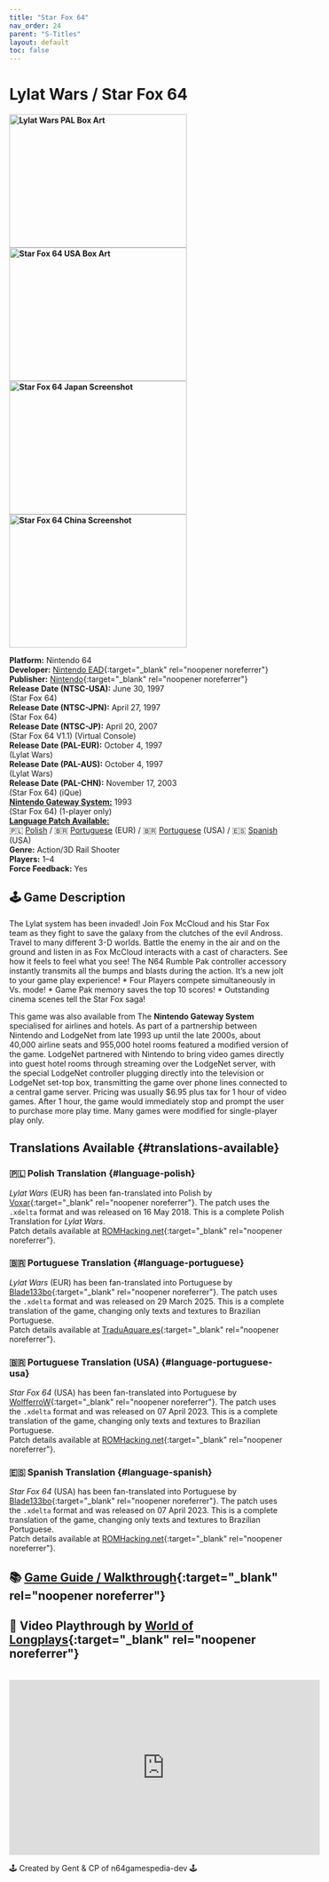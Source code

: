 ```yaml
---
title: "Star Fox 64"
nav_order: 24
parent: "S-Titles"
layout: default
toc: false
---
```


# Lylat Wars / Star Fox 64

<b>
<img src="https://images.launchbox-app.com/59edec4d-2ad0-4539-a6fa-77c9d72e17f6.png" alt="Lylat Wars PAL Box Art" width="320" height="240" />
<img src="https://images.launchbox-app.com/0af04b75-a82b-479b-b48a-47edd0a674e6.jpg" alt="Star Fox 64 USA Box Art" width="320" height="240" />
<img src="https://images.launchbox-app.com/f94fa133-fe13-489a-a996-e59e02fe41bf.png" alt="Star Fox 64 Japan Screenshot" width="320" height="240" />
<img src="https://images.launchbox-app.com/cdd4d29f-32e5-4f5c-96e3-0fff8c2f7f17.png" alt="Star Fox 64 China Screenshot" width="320" height="240" />
</b>

**Platform:** Nintendo 64  
**Developer:** [Nintendo EAD](https://en.wikipedia.org/wiki/Nintendo_Entertainment_Analysis_%26_Development){:target="_blank" rel="noopener noreferrer"}  
**Publisher:** [Nintendo](https://en.wikipedia.org/wiki/Nintendo){:target="_blank" rel="noopener noreferrer"}  
**Release Date (NTSC-USA):** June 30, 1997  
(Star Fox 64)  
**Release Date (NTSC-JPN):** April 27, 1997  
(Star Fox 64)  
**Release Date (NTSC-JP):** April 20, 2007  
(Star Fox 64 V1.1) (Virtual Console)  
**Release Date (PAL-EUR):** October 4, 1997  
(Lylat Wars)  
**Release Date (PAL-AUS):** October 4, 1997  
(Lylat Wars)  
**Release Date (PAL-CHN):** November 17, 2003  
(Star Fox 64) (iQue)  
[**Nintendo Gateway System:**](#gateway-system) 1993  
(Star Fox 64) (1-player only)  
[**Language Patch Available:**](#translations-available)<br>
🇵🇱 [Polish](#language-polish) / 🇧🇷 [Portuguese](#language-portuguese) (EUR) / 🇧🇷 [Portuguese](#language-portuguese-usa) (USA) / 🇪🇸 [Spanish](#language-spanish) (USA)  
**Genre:** Action/3D Rail Shooter  
**Players:** 1–4  
**Force Feedback:** Yes  

## 🕹️ Game Description
The Lylat system has been invaded! Join Fox McCloud and his Star Fox team as they fight to save the galaxy from the clutches of the evil Andross. Travel to many different 3-D worlds. Battle the enemy in the air and on the ground and listen in as Fox McCloud interacts with a cast of characters. See how it feels to feel what you see! The N64 Rumble Pak controller accessory instantly transmits all the bumps and blasts during the action. It’s a new jolt to your game play experience! * Four Players compete simultaneously in Vs. mode! * Game Pak memory saves the top 10 scores! * Outstanding cinema scenes tell the Star Fox saga!

<a name="gateway-system"></a>
This game was also available from The **Nintendo Gateway System** specialised for airlines and hotels. As part of a partnership between Nintendo and LodgeNet from late 1993 up until the late 2000s, about 40,000 airline seats and 955,000 hotel rooms featured a modified version of the game. LodgeNet partnered with Nintendo to bring video games directly into guest hotel rooms through streaming over the LodgeNet server, with the special LodgeNet controller plugging directly into the television or LodgeNet set-top box, transmitting the game over phone lines connected to a central game server. Pricing was usually $6.95 plus tax for 1 hour of video games. After 1 hour, the game would immediately stop and prompt the user to purchase more play time. Many games were modified for single-player play only.

## Translations Available {#translations-available}  

### 🇵🇱 Polish Translation {#language-polish}  
*Lylat Wars* (EUR) has been fan-translated into Polish by [Voxar](https://www.romhacking.net/community/5229/){:target="_blank" rel="noopener noreferrer"}. The patch uses the `.xdelta` format and was released on 16 May 2018. This is a complete Polish Translation for *Lylat Wars*.  
Patch details available at [ROMHacking.net](https://www.romhacking.net/translations/4746/){:target="_blank" rel="noopener noreferrer"}.

### 🇧🇷 Portuguese Translation {#language-portuguese}  
*Lylat Wars* (EUR) has been fan-translated into Portuguese by [Blade133bo](https://www.romhacking.net/community/2941/){:target="_blank" rel="noopener noreferrer"}. The patch uses the `.xdelta` format and was released on 29 March 2025. This is a complete translation of the game, changing only texts and textures to Brazilian Portuguese.  
Patch details available at [TraduAquare.es](https://tradusquare.es/proyectos/starfox64/){:target="_blank" rel="noopener noreferrer"}.

### 🇧🇷 Portuguese Translation (USA) {#language-portuguese-usa}  
*Star Fox 64* (USA) has been fan-translated into Portuguese by [WolfferroW](https://www.romhacking.net/community/7287/){:target="_blank" rel="noopener noreferrer"}. The patch uses the `.xdelta` format and was released on 07 April 2023. This is a complete translation of the game, changing only texts and textures to Brazilian Portuguese.  
Patch details available at [ROMHacking.net](https://www.romhacking.net/translations/6906/){:target="_blank" rel="noopener noreferrer"}.

### 🇪🇸 Spanish Translation {#language-spanish}  
*Star Fox 64* (USA) has been fan-translated into Portuguese by [Blade133bo](https://www.romhacking.net/community/2941/){:target="_blank" rel="noopener noreferrer"}. The patch uses the `.xdelta` format and was released on 07 April 2023. This is a complete translation of the game, changing only texts and textures to Brazilian Portuguese.  
Patch details available at [ROMHacking.net](https://www.romhacking.net/translations/2941/){:target="_blank" rel="noopener noreferrer"}.

## 📚 [Game Guide / Walkthrough](https://gamefaqs.gamespot.com/n64/198759-star-fox-64/faqs/23088){:target="_blank" rel="noopener noreferrer"}

## 🎥 Video Playthrough by [World of Longplays](https://www.youtube.com/channel/UCVi6ofFy7QyJJrZ9l0-fwbQ){:target="_blank" rel="noopener noreferrer"}
<br />  
<iframe width="560" height="315" src="https://www.youtube.com/embed/7LzwUL1yUpE" title="Star Fox 64 Longplay" frameborder="0" allowfullscreen></iframe>

🕹️ Created by Gent & CP of n64gamespedia-dev 🕹️  
<!-- Vault Format: n64gamespedia-dev -->  
<!-- Protocol Source: _vault-specs/format-protocol.md -->
